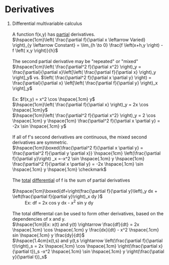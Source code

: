 # Derivatives
1. Differential multivariable calculus<br><br>
    A function f(x,y) has <ins>partial</ins> derivatives.<br>
        $\hspace{1cm}\left( \frac{\partial f}{\partial x \leftarrow Varied} \right)_{y \leftarrow Constant}  = \lim_{h \to 0}  \frac{f \left(x+h,y \right) - f \left( x,y \right)}{h}$ <br>
        <br>
        The second partial derivative may be "repeated" or "mixed"<br>
        $\hspace{1cm}\left( \frac{\partial^2 f}{\partial x^2} \right)_y  = \frac{\partial}{\partial x}\left[\left( \frac{\partial f}{\partial x} \right)_y \right]_y$ vs. $\left( \frac{\partial^2 f}{\partial x \partial y} \right) =  \frac{\partial}{\partial x} \left[\left( \frac{\partial f}{\partial y} \right)_x \right]_y$ <br><br>
        Ex: $f(x,y) = x^2 \cos \hspace{.1cm} y$<br>
        $\hspace{1cm}\left( \frac{\partial f}{\partial x} \right)_y = 2x \cos \hspace{.1cm}y$ <br>
        $\hspace{1cm}\left( \frac{\partial^2 f}{\partial x^2} \right)_y = 2 \cos \hspace{.1cm} y \hspace{1cm} \frac{\partial^2 f}{\partial x \partial y} = -2x \sin \hspace{.1cm} y$ <br><br>
        If all of f's second derivatives are continuous, the mixed second derivatives are symmetric. <br>
            $\hspace{1cm}\boxed{\frac{\partial^2 f}{\partial x \partial y} = \frac{\partial^2 f}{\partial y \partial x}}  \hspace{1cm}  \left(\frac{\partial f}{\partial y}\right) _x =-x^2 \sin \hspace{.1cm} y \hspace{1cm} \frac{\partial^2 f}{\partial x \partial y} = -2x \hspace{.1cm} \sin \hspace{.1cm} y \hspace{.1cm} \checkmark$<br><br>
            The <ins>total</ins> <ins>differential</ins> of f is the sum of partial derivatives<br><br>
            $\hspace{1cm}\boxed{df=\right(frac{\partial f}{\partial y}\left)_y dx + \left(frac{\partial f}{partial y}\right)_x dy }$<br>
            $\hspace{1cm}$ Ex: df = 2x cos y dx - $x^2$ sin y dy<br><br>
            The total differental can be used to form other derivatives, based on the dependencies of x and y.<br>
            $\hspace{1cm}Ex: x(t) and y(t) \rightarrow \frac{df}{dt} = 2x \hspace{.1cm} \cos \hspace{.1cm} y \frac{dx}{dt} - x^2 \hspace{.1cm} sin \hspace{.1cm} y \frac{dy}{dt}$<br>
            $\hspace{1.4cm}x(t,s) and y(t,s \rightarrow \left(\frac{\partial f}{\partial t}\right)_s = 2x \hspace{.1cm} \cos \hspace{.1cm} \right(\frac{\partial x}{\partial t})_s -x^2 \hspace{.1cm} \sin \hspace{.1cm} y \right(\frac{\patial y}{\partial t})_s$

